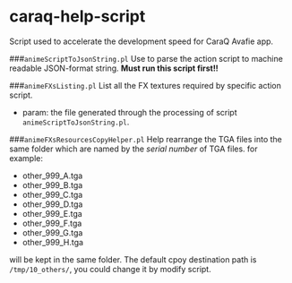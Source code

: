 caraq-help-script
=================

Script used to accelerate the development speed for CaraQ Avafie app.

###`animeScriptToJsonString.pl`
Use to parse the action script to machine readable JSON-format string. __Must run this script first!!__

###`animeFXsListing.pl`
List all the FX textures required by specific action script.

* param: the file generated through the processing of script `animeScriptToJsonString.pl`.


###`animeFXsResourcesCopyHelper.pl`
Help rearrange the TGA files into the same folder which are named by the _serial number_ of TGA files.
for example:

- other_999_A.tga
- other_999_B.tga
- other_999_C.tga
- other_999_D.tga
- other_999_E.tga
- other_999_F.tga
- other_999_G.tga
- other_999_H.tga

will be kept in the same folder.
The default cpoy destination path is `/tmp/10_others/`, you could change it by modify script.




